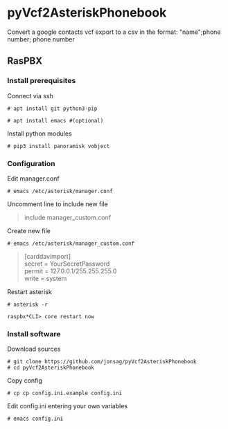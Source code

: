 # pyVcf2AsteriskPhonebook

Convert a google contacts vcf export to a csv in the format: "name";phone number; phone number

## RasPBX

### Install prerequisites

Connect via ssh  

    # apt install git python3-pip  

    # apt install emacs #(optional)  

Install python modules  

    # pip3 install panoramisk vobject  

### Configuration

Edit manager.conf  

    # emacs /etc/asterisk/manager.conf

Uncomment line to include new file

>include manager_custom.conf

Create new file  

    # emacs /etc/asterisk/manager_custom.conf

>[carddavimport]  
> secret = YourSecretPassword  
> permit = 127.0.0.1/255.255.255.0  
> write = system  

Restart asterisk  

    # asterisk -r

    raspbx*CLI> core restart now  

### Install software

Download sources  

    # git clone https://github.com/jonsag/pyVcf2AsteriskPhonebook  
    # cd pyVcf2AsteriskPhonebook  

Copy config  

    # cp cp config.ini.example config.ini  

Edit config.ini entering your own variables  

    # emacs config.ini  

